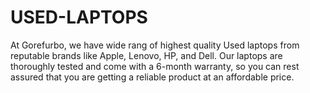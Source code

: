 # USED-LAPTOPS
At Gorefurbo, we have wide rang of highest quality Used laptops from reputable brands like Apple, Lenovo, HP, and Dell. Our laptops are thoroughly tested and come with a 6-month warranty, so you can rest assured that you are getting a reliable product at an affordable price.

